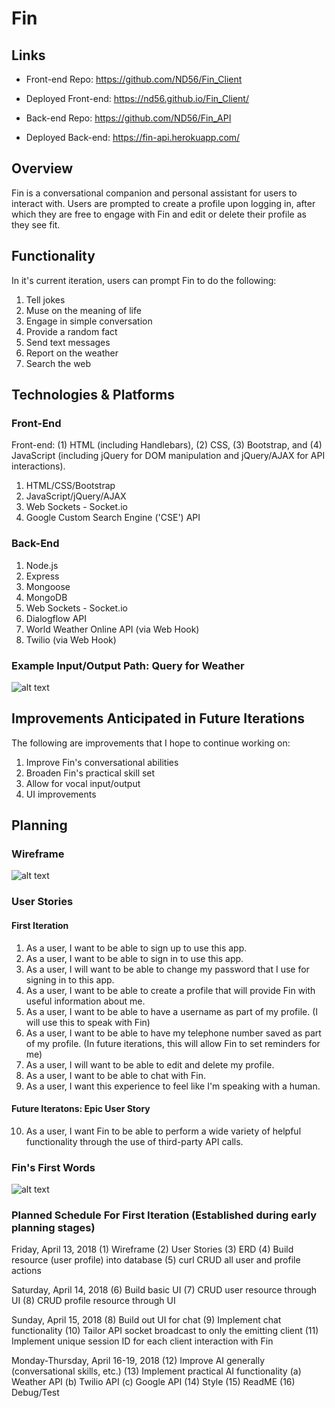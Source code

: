 # Fin

## Links

-   Front-end Repo: https://github.com/ND56/Fin_Client
-   Deployed Front-end: https://nd56.github.io/Fin_Client/

-   Back-end Repo: https://github.com/ND56/Fin_API
-   Deployed Back-end: https://fin-api.herokuapp.com/

## Overview

Fin is a conversational companion and personal assistant for users to interact with. Users are prompted to create a profile upon logging in, after which they are free to engage with Fin and edit or delete their profile as they see fit.

## Functionality

In it's current iteration, users can prompt Fin to do the following:

1. Tell jokes
2. Muse on the meaning of life
3. Engage in simple conversation
4. Provide a random fact
5. Send text messages
6. Report on the weather
7. Search the web

## Technologies & Platforms

### Front-End

Front-end: (1) HTML (including Handlebars), (2) CSS, (3) Bootstrap, and (4) JavaScript (including jQuery for DOM manipulation and jQuery/AJAX for API interactions).

1. HTML/CSS/Bootstrap
2. JavaScript/jQuery/AJAX
3. Web Sockets - Socket.io
4. Google Custom Search Engine ('CSE') API

### Back-End

1. Node.js
2. Express
3. Mongoose
4. MongoDB
5. Web Sockets - Socket.io
6. Dialogflow API
7. World Weather Online API (via Web Hook)
8. Twilio (via Web Hook)

### Example Input/Output Path: Query for Weather

![alt text](https://imgur.com/4l2cVDO.jpg)

## Improvements Anticipated in Future Iterations

The following are improvements that I hope to continue working on:

1. Improve Fin's conversational abilities
2. Broaden Fin's practical skill set
3. Allow for vocal input/output
4. UI improvements

## Planning

### Wireframe

![alt text](https://imgur.com/6qgSl3g.jpg)

### User Stories

#### First Iteration

1. As a user, I want to be able to sign up to use this app.
2. As a user, I want to be able to sign in to use this app.
3. As a user, I will want to be able to change my password that I use for signing in to this app.
4. As a user, I want to be able to create a profile that will provide Fin with useful information about me.
5. As a user, I want to be able to have a username as part of my profile. (I will use this to speak with Fin)
6. As a user, I want to be able to have my telephone number saved as part of my profile. (In future iterations, this will allow Fin to set reminders for me)
7. As a user, I will want to be able to edit and delete my profile.
8. As a user, I want to be able to chat with Fin.
9. As a user, I want this experience to feel like I'm speaking with a human.

#### Future Iteratons: Epic User Story

10. As a user, I want Fin to be able to perform a wide variety of helpful functionality through the use of third-party API calls.

### Fin's First Words

![alt text](https://imgur.com/w8B4TaY.jpg)

### Planned Schedule For First Iteration (Established during early planning stages)

Friday, April 13, 2018
	(1) Wireframe
	(2) User Stories
	(3) ERD
	(4) Build resource (user profile) into database
	(5) curl CRUD all user and profile actions

Saturday, April 14, 2018
	(6) Build basic UI
  (7) CRUD user resource through UI
  (8) CRUD profile resource through UI

Sunday, April 15, 2018
	(8) Build out UI for chat
	(9) Implement chat functionality
	(10) Tailor API socket broadcast to only the emitting client
	(11) Implement unique session ID for each client interaction with Fin

Monday-Thursday, April 16-19, 2018
	(12) Improve AI generally (conversational skills, etc.)
  (13) Implement practical AI functionality
    (a) Weather API
    (b) Twilio API
    (c) Google API
  (14) Style
  (15) ReadME
  (16) Debug/Test
